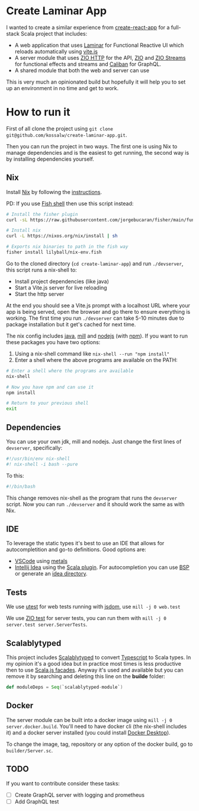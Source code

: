 # Create Laminar App

I wanted to create a similar experience from [create-react-app](https://create-react-app.dev/) for a full-stack Scala project that includes:

- A web application that uses [Laminar](https://laminar.dev/) for Functional Reactive UI which reloads automatically using [vite.js](https://vitejs.dev/)
- A server module that uses [ZIO HTTP](https://zio.dev/zio-http/) for the API, [ZIO](https://zio.dev/) and [ZIO Streams](https://zio.dev/reference/stream/) for functional effects and streams and [Caliban](https://ghostdogpr.github.io/caliban/) for GraphQL.
- A shared module that both the web and server can use

This is very much an opinionated build but hopefully it will help you to set up an environment in no time and get to work.

# How to run it

First of all clone the project using `git clone git@github.com/kossalw/create-laminar-app.git`.

Then you can run the project in two ways. The first one is using Nix to manage dependencies and is the easiest to get running, the second way is by installing dependencies yourself.

## Nix

Install [Nix](https://nixos.org/) by following the [instructions](https://nixos.org/download/).

PD: If you use [Fish shell](https://fishshell.com/) then use this script instead:

```bash
# Install the fisher plugin
curl -sL https://raw.githubusercontent.com/jorgebucaran/fisher/main/functions/fisher.fish | source && fisher install jorgebucaran/fisher

# Install nix
curl -L https://nixos.org/nix/install | sh

# Exports nix binaries to path in the fish way
fisher install lilyball/nix-env.fish
```

Go to the cloned directory (`cd create-laminar-app`) and run `./devserver`, this script runs a nix-shell to:
- Install project dependencies (like java)
- Start a Vite.js server for live reloading
- Start the http server

At the end you should see a Vite.js prompt with a localhost URL where your app is being served, open the browser and go there to ensure everything is working. The first time you run `./devserver` can take 5-10 minutes due to package installation but it get's cached for next time.

The nix config includes [java](https://www.azul.com/), [mill](https://mill-build.com/mill/Intro_to_Mill.html) and [nodejs](https://nodejs.org/) (with [npm](https://www.npmjs.com/)). If you want to run these packages you have two options:

1. Using a nix-shell command like `nix-shell --run "npm install"`
2. Enter a shell where the above programs are available on the PATH:

```bash
# Enter a shell where the programs are available
nix-shell

# Now you have npm and can use it
npm install

# Return to your previous shell
exit
```

## Dependencies

You can use your own jdk, mill and nodejs. Just change the first lines of `devserver`, specifically:

```bash
#!/usr/bin/env nix-shell
#! nix-shell -i bash --pure
```

To this:

```bash
#!/bin/bash
```

This change removes nix-shell as the program that runs the `devserver` script. Now you can run `./devserver` and it should work the same as with Nix.

## IDE

To leverage the static types it's best to use an IDE that allows for autocompletition and go-to definitions. Good options are:

- [VSCode](https://code.visualstudio.com/) using [metals](https://scalameta.org/metals/docs/editors/vscode/)
- [Intellij Idea](https://www.jetbrains.com/idea/) using the [Scala plugin](https://plugins.jetbrains.com/plugin/1347-scala). For autocompletion you can use [BSP](https://mill-build.com/mill/Installation_IDE_Support.html#_build_server_protocol_bsp) or generate an [idea directory](https://mill-build.com/mill/Installation_IDE_Support.html#_intellij_idea_support).

## Tests

We use [utest](https://github.com/com-lihaoyi/utest) for web tests running with [jsdom](https://github.com/jsdom/jsdom), use `mill -j 0 web.test`

We use [ZIO test](https://zio.dev/reference/test/) for server tests, you can run them with `mill -j 0 server.test server.ServerTests`.

## Scalablytyped

This project includes [Scalablytyped](https://scalablytyped.org/) to convert [Typescript](https://www.typescriptlang.org/) to Scala types. In my opinion it's a good idea but in practice most times is less productive then to use [Scala.js facades](https://www.scala-js.org/doc/interoperability/facade-types.html). Anyway it's used and available but you can remove it by searching and deleting this line on the **builde** folder:

```scala
def moduleDeps = Seq(`scalablytyped-module`)
```

## Docker

The server module can be built into a docker image using `mill -j 0 server.docker.build`. You'll need to have docker cli (the nix-shell includes it) and a docker server installed (you could install [Docker Desktop](https://www.docker.com/products/docker-desktop/)).

To change the image, tag, repository or any option of the docker build, go to `builder/Server.sc`.

## TODO

If you want to contribute consider these tasks:

- [ ] Create GraphQL server with logging and prometheus
- [ ] Add GraphQL test